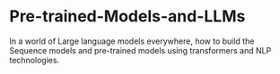 # Pre-trained-Models-and-LLMs
In a world of Large language models everywhere, how to build the Sequence models and pre-trained models using transformers and NLP technologies.  
